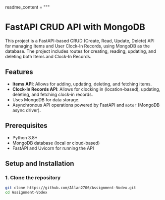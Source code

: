 readme_content = """
# FastAPI CRUD API with MongoDB

This project is a FastAPI-based CRUD (Create, Read, Update, Delete) API for managing Items and User Clock-In Records, using MongoDB as the database. The project includes routes for creating, reading, updating, and deleting both Items and Clock-In Records.

## Features
- **Items API**: Allows for adding, updating, deleting, and fetching items.
- **Clock-In Records API**: Allows for clocking in (location-based), updating, deleting, and fetching clock-in records.
- Uses MongoDB for data storage.
- Asynchronous API operations powered by FastAPI and `motor` (MongoDB async driver).

## Prerequisites

- Python 3.8+
- MongoDB database (local or cloud-based)
- FastAPI and Uvicorn for running the API

## Setup and Installation

### 1. Clone the repository

```bash
git clone https://github.com/Allan2706/Assignment-Vodex.git
cd Assignment-Vodex

